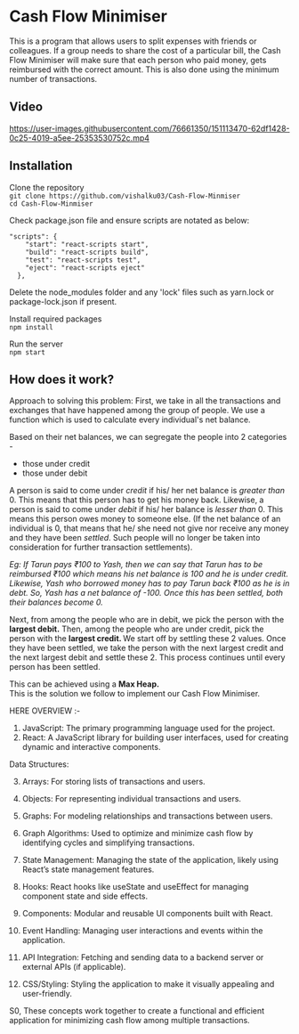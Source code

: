 # Cash Flow Minimiser

This is a program that allows users to split expenses with friends or colleagues. If a group needs to share the cost of a particular bill, the Cash Flow Minimiser will make sure that each person who paid money, gets reimbursed with the correct amount. This is also done using the minimum number of transactions. 


## Video

https://user-images.githubusercontent.com/76661350/151113470-62df1428-0c25-4019-a5ee-25353530752c.mp4


## Installation

Clone the repository <br/>
`git clone https://github.com/vishalku03/Cash-Flow-Minmiser` <br/>
`cd Cash-Flow-Minmiser`

Check package.json file and ensure scripts are notated as below:

```
"scripts": {
    "start": "react-scripts start",
    "build": "react-scripts build",
    "test": "react-scripts test",
    "eject": "react-scripts eject"
  },
```


Delete the node_modules folder and any 'lock' files such as 
yarn.lock or package-lock.json if present.

Install required packages<br/>
`npm install`

Run the server<br/>
`npm start`

## How does it work?
Approach to solving this problem:
First, we take in all the transactions and exchanges that have happened among the group of people. We use a function which is used to calculate every individual's net balance. 

Based on their net balances, we can segregate the people into 2 categories - 
<ul>
<li>those under credit </li>
<li>those under debit</li>
</ul>


A person is said to come under <i>credit</i> if his/ her net balance is <i>greater than</i> 0. This means that this person has to get his money back. 
Likewise, a person is said to come under <i>debit</i> if his/ her balance is <i>lesser than</i> 0. This means this person owes money to someone else. 
(If the net balance of an individual is 0, that means that he/ she need not give nor receive any money and they have been <i>settled</i>. 
Such people will no longer be taken into consideration for further transaction settlements). 


<i>Eg: If Tarun pays ₹100 to Yash, then we can say that Tarun has to be reimbursed ₹100 which means his net balance is 100 and he is under credit. 
Likewise, Yash who borrowed money has to pay Tarun back ₹100 as he is in debt. So, Yash has a net balance of -100. Once this has been settled, both their balances become 0. </i>

Next, from among the people who are in debit, we pick the person with the <b>largest debit.</b> 
Then, among the people who are under credit, pick the person with the <b>largest credit. </b>
We start off by settling these 2 values. Once they have been settled, we take the person with the next largest credit and the next largest debit and settle these 2. 
This process continues until every person has been settled.

This can be achieved using a <b>Max Heap.</b>  
This is the solution we follow to implement our Cash Flow Minimiser.


HERE OVERVIEW :-

1. JavaScript: The primary programming language used for the project.
2. React: A JavaScript library for building user interfaces, used for creating dynamic and interactive components.

Data Structures:

3. Arrays: For storing lists of transactions and users.
4. Objects: For representing individual transactions and users.
5. Graphs: For modeling relationships and transactions between users.
6. Graph Algorithms: Used to optimize and minimize cash flow by identifying cycles and simplifying transactions.
7. State Management: Managing the state of the application, likely using React’s state management features.
8. Hooks: React hooks like useState and useEffect for managing component state and side effects.
9. Components: Modular and reusable UI components built with React.
10. Event Handling: Managing user interactions and events within the application.
11. API Integration: Fetching and sending data to a backend server or external APIs (if applicable).
    
12. CSS/Styling: Styling the application to make it visually appealing and user-friendly.

S0,
   These concepts work together to create a functional and efficient application for minimizing cash flow among multiple transactions.
